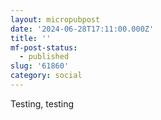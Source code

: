 ```yaml
---
layout: micropubpost
date: '2024-06-28T17:11:00.000Z'
title: ''
mf-post-status:
  - published
slug: '61860'
category: social
---
```

Testing, testing

